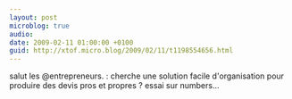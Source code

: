 ```yaml
---
layout: post
microblog: true
audio: 
date: 2009-02-11 01:00:00 +0100
guid: http://xtof.micro.blog/2009/02/11/t1198554656.html
---
```

salut les @entrepreneurs. : cherche une solution facile d'organisation pour produire des devis pros et propres  ? essai sur numbers...
